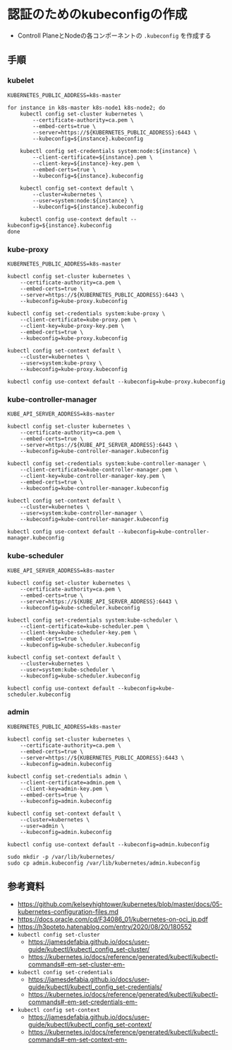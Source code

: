 # 認証のためのkubeconfigの作成

- Controll PlaneとNodeの各コンポーネントの `.kubeconfig` を作成する

## 手順

### kubelet

```
KUBERNETES_PUBLIC_ADDRESS=k8s-master

for instance in k8s-master k8s-node1 k8s-node2; do
    kubectl config set-cluster kubernetes \
        --certificate-authority=ca.pem \
        --embed-certs=true \
        --server=https://${KUBERNETES_PUBLIC_ADDRESS}:6443 \
        --kubeconfig=${instance}.kubeconfig

    kubectl config set-credentials system:node:${instance} \
        --client-certificate=${instance}.pem \
        --client-key=${instance}-key.pem \
        --embed-certs=true \
        --kubeconfig=${instance}.kubeconfig

    kubectl config set-context default \
        --cluster=kubernetes \
        --user=system:node:${instance} \
        --kubeconfig=${instance}.kubeconfig

    kubectl config use-context default --kubeconfig=${instance}.kubeconfig
done
```

### kube-proxy

```
KUBERNETES_PUBLIC_ADDRESS=k8s-master

kubectl config set-cluster kubernetes \
    --certificate-authority=ca.pem \
    --embed-certs=true \
    --server=https://${KUBERNETES_PUBLIC_ADDRESS}:6443 \
    --kubeconfig=kube-proxy.kubeconfig

kubectl config set-credentials system:kube-proxy \
    --client-certificate=kube-proxy.pem \
    --client-key=kube-proxy-key.pem \
    --embed-certs=true \
    --kubeconfig=kube-proxy.kubeconfig

kubectl config set-context default \
    --cluster=kubernetes \
    --user=system:kube-proxy \
    --kubeconfig=kube-proxy.kubeconfig

kubectl config use-context default --kubeconfig=kube-proxy.kubeconfig
```

### kube-controller-manager

```
KUBE_API_SERVER_ADDRESS=k8s-master

kubectl config set-cluster kubernetes \
    --certificate-authority=ca.pem \
    --embed-certs=true \
    --server=https://${KUBE_API_SERVER_ADDRESS}:6443 \
    --kubeconfig=kube-controller-manager.kubeconfig

kubectl config set-credentials system:kube-controller-manager \
    --client-certificate=kube-controller-manager.pem \
    --client-key=kube-controller-manager-key.pem \
    --embed-certs=true \
    --kubeconfig=kube-controller-manager.kubeconfig

kubectl config set-context default \
    --cluster=kubernetes \
    --user=system:kube-controller-manager \
    --kubeconfig=kube-controller-manager.kubeconfig

kubectl config use-context default --kubeconfig=kube-controller-manager.kubeconfig
```

### kube-scheduler

```
KUBE_API_SERVER_ADDRESS=k8s-master

kubectl config set-cluster kubernetes \
    --certificate-authority=ca.pem \
    --embed-certs=true \
    --server=https://${KUBE_API_SERVER_ADDRESS}:6443 \
    --kubeconfig=kube-scheduler.kubeconfig

kubectl config set-credentials system:kube-scheduler \
    --client-certificate=kube-scheduler.pem \
    --client-key=kube-scheduler-key.pem \
    --embed-certs=true \
    --kubeconfig=kube-scheduler.kubeconfig

kubectl config set-context default \
    --cluster=kubernetes \
    --user=system:kube-scheduler \
    --kubeconfig=kube-scheduler.kubeconfig

kubectl config use-context default --kubeconfig=kube-scheduler.kubeconfig
```


### admin

```
KUBERNETES_PUBLIC_ADDRESS=k8s-master

kubectl config set-cluster kubernetes \
    --certificate-authority=ca.pem \
    --embed-certs=true \
    --server=https://${KUBERNETES_PUBLIC_ADDRESS}:6443 \
    --kubeconfig=admin.kubeconfig

kubectl config set-credentials admin \
    --client-certificate=admin.pem \
    --client-key=admin-key.pem \
    --embed-certs=true \
    --kubeconfig=admin.kubeconfig

kubectl config set-context default \
    --cluster=kubernetes \
    --user=admin \
    --kubeconfig=admin.kubeconfig

kubectl config use-context default --kubeconfig=admin.kubeconfig

sudo mkdir -p /var/lib/kubernetes/
sudo cp admin.kubeconfig /var/lib/kubernetes/admin.kubeconfig
```

## 参考資料

- https://github.com/kelseyhightower/kubernetes/blob/master/docs/05-kubernetes-configuration-files.md
- https://docs.oracle.com/cd/F34086_01/kubernetes-on-oci_jp.pdf
- https://h3poteto.hatenablog.com/entry/2020/08/20/180552
- `kubectl config set-cluster`
    - https://jamesdefabia.github.io/docs/user-guide/kubectl/kubectl_config_set-cluster/
    - https://kubernetes.io/docs/reference/generated/kubectl/kubectl-commands#-em-set-cluster-em-
- `kubectl config set-credentials`
    - https://jamesdefabia.github.io/docs/user-guide/kubectl/kubectl_config_set-credentials/
    - https://kubernetes.io/docs/reference/generated/kubectl/kubectl-commands#-em-set-credentials-em-
- `kubectl config set-context`
    - https://jamesdefabia.github.io/docs/user-guide/kubectl/kubectl_config_set-context/
    - https://kubernetes.io/docs/reference/generated/kubectl/kubectl-commands#-em-set-context-em-

